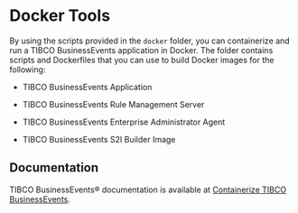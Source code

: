 # Docker Tools

By using the scripts provided in the `docker` folder, you can containerize and run a TIBCO BusinessEvents application in Docker. The folder contains scripts and Dockerfiles that you can use to build Docker images for the following:

- TIBCO BusinessEvents Application

- TIBCO BusinessEvents Rule Management Server

- TIBCO BusinessEvents Enterprise Administrator Agent

- TIBCO BusinessEvents S2I Builder Image

## Documentation

TIBCO BusinessEvents® documentation is available at [Containerize TIBCO BusinessEvents](https://github.com/TIBCOSoftware/be-tools/wiki/Containerize-TIBCO-BusinessEvents).